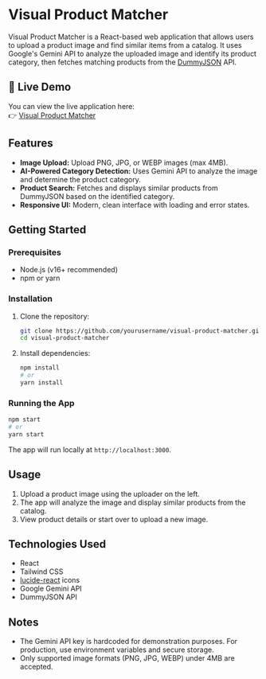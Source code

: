 # Visual Product Matcher

Visual Product Matcher is a React-based web application that allows users to upload a product image and find similar items from a catalog. It uses Google's Gemini API to analyze the uploaded image and identify its product category, then fetches matching products from the [DummyJSON](https://dummyjson.com/) API.

## 🚀 Live Demo

You can view the live application here:  
👉 [Visual Product Matcher](https://visual-product-matcher-eight.vercel.app/)

## Features

- **Image Upload:** Upload PNG, JPG, or WEBP images (max 4MB).
- **AI-Powered Category Detection:** Uses Gemini API to analyze the image and determine the product category.
- **Product Search:** Fetches and displays similar products from DummyJSON based on the identified category.
- **Responsive UI:** Modern, clean interface with loading and error states.

## Getting Started

### Prerequisites

- Node.js (v16+ recommended)
- npm or yarn

### Installation

1. Clone the repository:
   ```bash
   git clone https://github.com/yourusername/visual-product-matcher.git
   cd visual-product-matcher
   ```

2. Install dependencies:
   ```bash
   npm install
   # or
   yarn install
   ```

### Running the App

```bash
npm start
# or
yarn start
```

The app will run locally at `http://localhost:3000`.

## Usage

1. Upload a product image using the uploader on the left.
2. The app will analyze the image and display similar products from the catalog.
3. View product details or start over to upload a new image.

## Technologies Used

- React
- Tailwind CSS
- [lucide-react](https://lucide.dev/) icons
- Google Gemini API
- DummyJSON API

## Notes

- The Gemini API key is hardcoded for demonstration purposes. For production, use environment variables and secure storage.
- Only supported image formats (PNG, JPG, WEBP) under 4MB are accepted.


